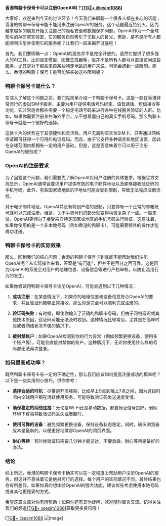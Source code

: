 **香港鸭聊卡保号卡可以注册OpenAI吗？[[TG💪+ @esim1088](https://t.me/s/esim1088)]**

大家好，欢迎来到今天的讨论环节！今天我们来聊聊一个很多人都在关心的话题：香港的鸭聊卡保号卡能不能用来注册OpenAI的服务。这个话题最近特别火，因为越来越多的朋友开始关注自己的隐私安全和数据保护问题。OpenAI作为一个全球知名的AI研究实验室，它的服务自然吸引了无数人的目光。但是，是不是所有人都能顺利注册并使用它的服务呢？让我们一起来揭开谜底吧！

首先，我们要明确一点：OpenAI的服务并不是完全开放的。虽然它提供了很多强大的AI工具，比如语言模型、图像生成器等，但并不是所有人都可以直接访问这些服务。尤其是对于那些来自某些特定地区的用户来说，可能会遇到一些限制。那么，香港的鸭聊卡保号卡是否能够突破这些限制呢？

### 鸭聊卡保号卡是什么？

在深入了解这个问题之前，我们先简单介绍一下鸭聊卡保号卡。这是一款在香港非常流行的虚拟SIM卡服务，主要为用户提供电话号码绑定、语音通话、短信接收等功能。它非常适合那些需要一个稳定电话号码来进行各种在线服务验证的人群。比如，如果你需要注册某些海外平台，又不想暴露自己的真实手机号码，那么鸭聊卡保号卡就是一个很好的选择。

这款卡片的优势在于其便捷性和灵活性。用户无需购买实体SIM卡，只需通过网络申请即可获得一个可用的电话号码。而且，由于它支持多种语言和地区设置，因此在全球范围内都拥有一定的用户基础。但是，这是否意味着它可以用于注册OpenAI的服务呢？

### OpenAI的注册要求

为了回答这个问题，我们需要先了解OpenAI对用户注册的具体要求。根据官方文档显示，OpenAI通常会要求用户提供有效的电子邮件地址以及能够接收验证码的手机号码。此外，有些国家或地区的IP地址可能会受到限制，导致无法完成注册流程。

对于电子邮件地址，OpenAI并没有特别严格的限制，只要你有一个正常的邮箱账号就可以完成注册。但是，关于手机号码的部分就变得稍微复杂了一些。一般来说，OpenAI更倾向于接受来自特定国家或地区的手机号码进行验证。这意味着，如果你使用的是一个非本地号码（例如香港的鸭聊卡），可能需要额外的操作才能成功注册。

### 鸭聊卡保号卡的实际效果

那么，回到我们的核心问题：香港的鸭聊卡保号卡到底能不能帮助我们注册OpenAI呢？从实际操作来看，答案是“有可能”，但并不是百分之百可靠。这是因为OpenAI的系统会对用户的地理位置、设备信息等进行严格审核，以防止滥用行为的发生。

如果你尝试用鸭聊卡保号卡注册OpenAI，可能会遇到以下几种情况：

1. **成功注册**：在某些情况下，如果你的地理位置和设备信息符合OpenAI的要求，并且验证码能够正常接收，那么你是完全可以顺利完成注册的。
   
2. **验证码失败**：有时候，即使你输入了正确的鸭聊卡号码，但由于网络延迟或其他技术原因，验证码可能无法及时收到。这种情况比较常见，尤其是在高峰时段或者网络状况不佳的情况下。

3. **被封禁账户**：如果OpenAI检测到你的行为异常（例如频繁更换设备、使用多个账户等），可能会直接封禁你的账户。这种情况下，无论你使用什么样的号码都无法再次登录。

### 如何提高成功率？

既然鸭聊卡保号卡有一定的不确定性，那么我们应该如何提高注册成功的概率呢？以下是一些实用的小技巧，供你参考：

- **选择合适的时机**：尽量避开高峰期，比如早上9点到晚上7点之间，因为这段时间内全球用户都在活跃使用服务，可能导致验证码发送速度变慢。
  
- **确保稳定的网络连接**：无论是Wi-Fi还是移动数据，都要保证信号良好。弱网环境下容易导致验证码丢失或者超时。

- **使用可靠的设备**：避免频繁更换设备，保持设备状态稳定。同时，确保浏览器版本是最新的，以便更好地兼容OpenAI的网页界面。

- **耐心等待**：有时候验证码需要几分钟才能送达，不要急躁，耐心等待是最好的办法。

### 结论

综上所述，香港的鸭聊卡保号卡确实可以在一定程度上帮助用户注册OpenAI的服务，但这并不意味着它是绝对可行的选择。每个用户的实际情况不同，最终结果也会有所差异。如果你真的想体验OpenAI的强大功能，建议优先考虑使用本地号码或者其他更稳妥的方式。

希望这篇文章对你有所帮助！如果你还有其他疑问，欢迎随时留言交流。记得关注我们的频道[[TG💪+ @esim1088](https://t.me/s/esim1088)]获取更多资讯哦！

[[TG💪+ @esim1088](https://t.me/s/esim1088) ![Image](https://i.postimg.cc/4NQfJmqS/Snipaste-2025-05-13-00-14-12.png)]